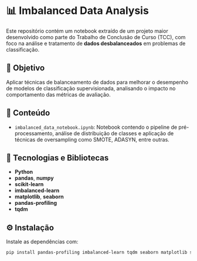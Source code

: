 # 📊 Imbalanced Data Analysis

Este repositório contém um notebook extraído de um projeto maior desenvolvido como parte do Trabalho de Conclusão de Curso (TCC), com foco na análise e tratamento de **dados desbalanceados** em problemas de classificação.

## 🧠 Objetivo

Aplicar técnicas de balanceamento de dados para melhorar o desempenho de modelos de classificação supervisionada, analisando o impacto no comportamento das métricas de avaliação.

## 📁 Conteúdo

- `imbalanced_data_notebook.ipynb`: Notebook contendo o pipeline de pré-processamento, análise de distribuição de classes e aplicação de técnicas de oversampling como SMOTE, ADASYN, entre outras.

## 🧰 Tecnologias e Bibliotecas

- **Python**
- **pandas**, **numpy**
- **scikit-learn**
- **imbalanced-learn**
- **matplotlib**, **seaborn**
- **pandas-profiling**
- **tqdm**

## ⚙️ Instalação

Instale as dependências com:

```bash
pip install pandas-profiling imbalanced-learn tqdm seaborn matplotlib scikit-learn

